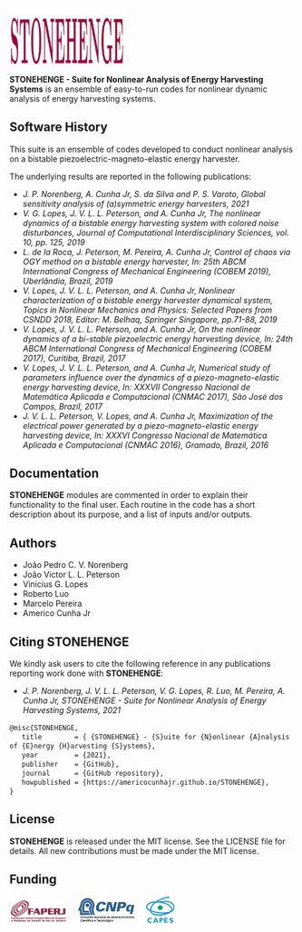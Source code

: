 <img src="logo/STONEHENGE.png" width="40%">

**STONEHENGE - Suite for Nonlinear Analysis of Energy Harvesting Systems** is an ensemble of easy-to-run codes for nonlinear dynamic analysis of energy harvesting systems. 

## Software History

This suite is an ensemble of codes developed to conduct nonlinear analysis on a bistable piezoelectric-magneto-elastic energy harvester. 

The underlying results are reported in the following publications:
- *J. P. Norenberg, A. Cunha Jr, S. da Silva and P. S. Varoto, Global sensitivity analysis of (a)symmetric energy harvesters, 2021*
- *V. G. Lopes, J. V. L. L. Peterson, and A. Cunha Jr, The nonlinear dynamics of a bistable energy harvesting system with colored noise disturbances, Journal of Computational Interdisciplinary Sciences, vol. 10, pp. 125, 2019*
- *L. de la Roca, J. Peterson, M. Pereira, A. Cunha Jr, Control of chaos via OGY method on a bistable energy harvester, In: 25th ABCM International Congress of Mechanical Engineering (COBEM 2019), Uberlândia, Brazil, 2019*
- *V. Lopes, J. V. L. L. Peterson, and A. Cunha Jr, Nonlinear characterization of a bistable energy harvester dynamical system, Topics in Nonlinear Mechanics and Physics: Selected Papers from CSNDD 2018, Editor: M. Belhaq, Springer Singapore, pp.71-88, 2019*
- *V. Lopes, J. V. L. L. Peterson, and A. Cunha Jr, On the nonlinear dynamics of a bi-stable piezoelectric energy harvesting device, In: 24th ABCM International Congress of Mechanical Engineering (COBEM 2017), Curitiba, Brazil, 2017*
- *V. Lopes, J. V. L. L. Peterson, and A. Cunha Jr, Numerical study of parameters influence over the dynamics of a piezo-magneto-elastic energy harvesting device, In: XXXVII Congresso Nacional de Matemática Aplicada e Computacional (CNMAC 2017), São José dos Campos, Brazil, 2017*
- *J. V. L. L. Peterson, V. Lopes, and A. Cunha Jr, Maximization of the electrical power generated by a piezo-magneto-elastic energy harvesting device, In: XXXVI Congresso Nacional de Matemática Aplicada e Computacional (CNMAC 2016), Gramado, Brazil, 2016*


## Documentation

**STONEHENGE** modules are commented in order to explain their functionality to the final user. Each routine in the code has a short description about its purpose, and a list of inputs and/or outputs.

## Authors
- João Pedro C. V. Norenberg
- João Victor L. L. Peterson
- Vinicius G. Lopes
- Roberto Luo
- Marcelo Pereira
- Americo Cunha Jr


## Citing STONEHENGE

We kindly ask users to cite the following reference in any publications reporting work done with **STONEHENGE**:

- *J. P. Norenberg, J. V. L. L. Peterson, V. G. Lopes, R. Luo, M. Pereira, A. Cunha Jr, STONEHENGE - Suite for Nonlinear Analysis of Energy Harvesting Systems, 2021*

```
@misc{STONEHENGE,
   title        = { {STONEHENGE} - {S}uite for {N}onlinear {A}nalysis of {E}nergy {H}arvesting {S}ystems},
   year         = {2021},
   publisher    = {GitHub},
   journal      = {GitHub repository},
   howpublished = {https://americocunhajr.github.io/STONEHENGE},
}
```

## License

**STONEHENGE** is released under the MIT license. See the LICENSE file for details. All new contributions must be made under the MIT license.

## Funding

<img src="logo/faperj.jpg" width="20%"> &nbsp; &nbsp; <img src="logo/cnpq.png" width="20%"> &nbsp; &nbsp; <img src="logo/capes.png" width="10%">
